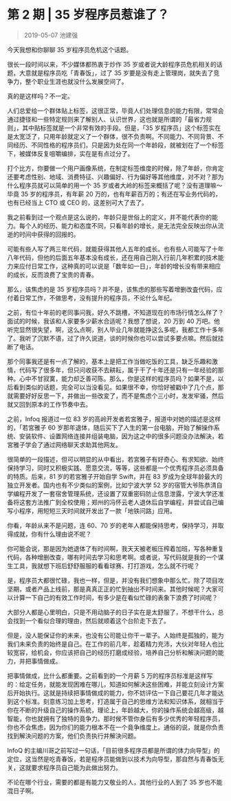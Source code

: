 # 第 2 期 | 35 岁程序员惹谁了？
> 2019-05-07 池建强

今天我想和你聊聊 35 岁程序员危机这个话题。

很长一段时间以来，不少媒体都热衷于炒作 35 岁或者说大龄程序员危机相关的话题，大意就是程序员吃「青春饭」，过了 35 岁要是没有走上管理岗，就失去了竞争力，整个职业生涯也就没什么发展空间了。

真的是这样吗？不一定。

人们总爱给一个群体贴上标签，这很正常，毕竟人们处理信息的能力有限，常常会通过捷径和一些特定规则来了解别人、认识世界，这也就是所谓的「最省力规则」，其中贴标签就是一个非常有效的手段。但是，「35 岁程序员」这个标签实在是太宽泛了，只用年龄就定义了ー个群体，很不负责啊。不同能力、不同背景、不同经历、不同性格的程序员们，只是因为处在同一个年龄段，就被划在了一个标签下，被媒体反复咀嚼编排，实在是有点过分了。

打个比方，你要做一个用户画像系统，在制定标签维度的时候，除了年龄，你肯定还要考虑性别、地域、消费特征、兴趣偏好、行为偏好等其他维度，对不对？那为什么程序员就可以简单的用一个 35 岁或者大岭的标签来概括了呢？没有道理嘛～毕竟 35 岁的程序员，有年薪 20 万的，也有年薪百万的；有还在写业务代码的，也有已经当上 CTO 或 CEO 的，这差别可大了去了。

我之前看到过一个观点是这么说的，年龄只是世俗上的定义，并不能代表你的能力。每个人的经历、能力和态度不同，只看年龄的增长，是无法完全反映出你从流逝的时间中获得的回报的。

可能有些人写了两三年代码，就能获得其他人五年的成长。也有些人可能写了十年八年代码，但他的后面五年基本没有成长，还在用自己刚入行前几年积累的技术能力来应付日常工作，这种真的可以说是「数年如一日」，年龄的增长没有带来相应的成长，反而浪费了宝贵的青春。

那么，该焦虑的是 35 岁程序员吗？并不是，该焦虑的那些写着增删改査代码，应付着日常工作，不做思考，没有提升的程序员，不论什么年纪。

之前，有位十年前的老同事问我，好久不跳槽，不知道现在的市场行情怎么样了？面试的时候，我该和人家要多少薪水合适呢？我想了想说，20 万到 40 万吧。他听完显然很失望，啊，这么点啊，别人毕业几年就能挣这么多呢，我都工作十多年了。我听了沉默不语，过了许久说道，谈的时候你也可以尝试多要点嘛。然后就挂断了电话。

那个同事我还是有一点了解的，基本上是把工作当做吃饭的工具，缺乏乐趣和激情，代码写了很多年，但只问收获不去耕耘，属于干了十年还是只有一年经验的那种。心中不甘寂寞，能力却乏善可陈。那么，你是这样的程序员吗？如果不是，以后看到类似的话题，完全可以当没看见。如果很不幸，你恰好被戳中了几个点，那就需要好好反思一下，并做出一些改変了，而不是焦虑个三小时，发发牢骚，然后就又回到原本的工作节奏中去。

之前，Infoq 报道过一位 83 岁的高岭开发者若宮雅子，报道中对她的描述是这样的，「若宮雅子 60 岁那年退体，随后买下了人生的第一台电脑，开始了解操作系统、安装软件、设置网络连接并组装电脑，因为这之中的很多问题没办法解決，若宮雅子学会了通过网络聊天求助其他网友。

很简单的一段描述，但可以明显的从中看出，若宮雅子有好奇心、有求知欲、始终保持学习，同时又积极实践、愿意交流，等等，这些都是一个优秀程序员必须具备的特质。后来，81 岁的若宮雅子开始自学 Swift，并在 83 岁成为全球年龄最大的独立开发者。国内也有不少类似的案例，比如宁波大学 52 岁的宿管大爷陈恭清自学编程开发了一套宿舍管理系统，还设置了双重密码防止信息泄露，宁波大学还准备将这套方法推广到全校使用；郑州的冯怀云老人退休后自学编程，并尝试自己编写小程序，用短短三天时间就开发出了一款「地铁问路」应用。

你看，年龄从来不是问题，连 60、70 岁的老年人都能保持思考，保持学习，并取得成就，你有什么理由说不呢？

你可能会说，那是因为她退体了有时间啊，我天天被老板压榨着加班，写各种重复代码，各种增删改查，哪有时间去学习和思考啊。或者说，写代码就是我的一个谋生工具，我就想下班后舒舒服服的看看球赛、打打游戏，怎么就不行呢？

是，程序员大都很忙碌，我也一样，但是，并没有我们想象中那么忙。除了项目攻坚期，或者产品上线前，那是真真正正的忙到抽出不时间来。其他时候呢？大家可以计算一下自己的有效工作时间，有多少是在看似忙碌的表象下浪费了时间呢？

大部分人都是心里明白，只是不用动脑子的日子实在是太舒服了，不想干什么，总会找到一个看似合理的理由，然后就顺着这个台阶走下去了。

但是，没人能保证你的未来，也没有公司能让你干ー辈子。人始终是孤独的，能为我们未来负责的始终是自己。在工作的前几年，趁着精力充沛，大伙对年轻人也比较宽容，给机会，你应该把自己的经历打磨成经验，培养自己分析和解決问题的能力，并把事情做成。

把事情做成，比什么都重要。之前看到的一个月薪 5 万的程序员标准是这样写的：给定任务，就能发现困难在哪儿，知道如何解决这些困难，并能立刻设计方案后开始执行。这就是持续把事情做成的能力，你不妨评估一下自己要花几年才能达到这个标准。刻意练习加上思考，打造属于自己的思维方法和知识体系，就相当于你在不断的升级自己的操作系統，理论上，年龄越大，你的操作系统会越高级，越智能，你也就拥有了独特的竟争力。那时候不管你身后有多少优秀的年轻程序员，你也不会焦虑，因为你们的能力根本不在一个竟争维度上。通俗的说，就是你负责找到解決问题的方案，他们负责执行并解決问题。

InfoQ 的主编川哥之前写过一句话，「目前很多程序员都是所谓的体力向导型」的定位，这当然是吃青春饭，若是程序员能做到以技术为向导型，那自然与青春饭无关，这就要求程序员自己能为此做出努力。

不论在哪个行业，需要的都是有能力又敬业的人，其他行业的人到了 35 岁也不能混日子啊。


